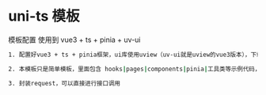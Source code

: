 # uni-ts 模板

模板配置 使用到 vue3 + ts + pinia + uv-ui

```bash
1. 配置好vue3 + ts + pinia框架，ui库使用uview（uv-ui就是uview的vue3版本），下载项目就可以直接使用

2. 本模板只是简单模板，里面包含 hooks|pages|components|pinia|工具类等示例代码，以及各种声明文件和ts类型配置

3. 封装request，可以直接进行接口调用
```
